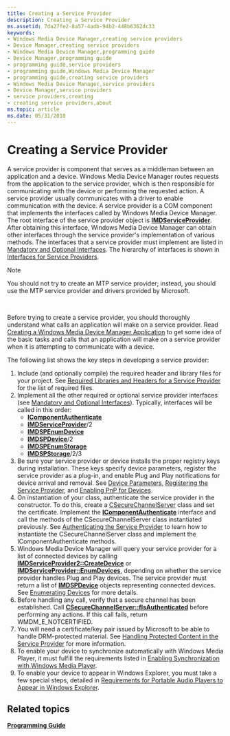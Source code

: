 ```yaml
---
title: Creating a Service Provider
description: Creating a Service Provider
ms.assetid: 7da27fe2-8a57-4adb-94b2-448b6362dc33
keywords:
- Windows Media Device Manager,creating service providers
- Device Manager,creating service providers
- Windows Media Device Manager,programming guide
- Device Manager,programming guide
- programming guide,service providers
- programming guide,Windows Media Device Manager
- programming guide,creating service providers
- Windows Media Device Manager,service providers
- Device Manager,service providers
- service providers,creating
- creating service providers,about
ms.topic: article
ms.date: 05/31/2018
---
```


# Creating a Service Provider

A service provider is component that serves as a middleman between an application and a device. Windows Media Device Manager routes requests from the application to the service provider, which is then responsible for communicating with the device or performing the requested action. A service provider usually communicates with a driver to enable communication with the device. A service provider is a COM component that implements the interfaces called by Windows Media Device Manager. The root interface of the service provider object is [**IMDServiceProvider**](/windows/desktop/api/mswmdm/nn-mswmdm-imdserviceprovider). After obtaining this interface, Windows Media Device Manager can obtain other interfaces through the service provider's implementation of various methods. The interfaces that a service provider must implement are listed in [Mandatory and Optional Interfaces](mandatory-and-optional-interfaces.md). The hierarchy of interfaces is shown in [Interfaces for Service Providers](interfaces-for-service-providers.md).

> [!Note]  
> You should not try to create an MTP service provider; instead, you should use the MTP service provider and drivers provided by Microsoft.

 

Before trying to create a service provider, you should thoroughly understand what calls an application will make on a service provider. Read [Creating a Windows Media Device Manager Application](creating-a-windows-media-device-manager-application.md) to get some idea of the basic tasks and calls that an application will make on a service provider when it is attempting to communicate with a device.

The following list shows the key steps in developing a service provider:

1.  Include (and optionally compile) the required header and library files for your project. See [Required Libraries and Headers for a Service Provider](required-libraries-and-headers-for-a-service-provider.md) for the list of required files.
2.  Implement all the other required or optional service provider interfaces (see [Mandatory and Optional Interfaces](mandatory-and-optional-interfaces.md)). Typically, interfaces will be called in this order:
    -   [**IComponentAuthenticate**](/windows/desktop/api/mswmdm/nn-mswmdm-icomponentauthenticate)
    -   [**IMDServiceProvider**](/windows/desktop/api/mswmdm/nn-mswmdm-imdserviceprovider)/2
    -   [**IMDSPEnumDevice**](/windows/desktop/api/mswmdm/nn-mswmdm-imdspenumdevice)
    -   [**IMDSPDevice**](/windows/desktop/api/mswmdm/nn-mswmdm-imdspdevice)/2
    -   [**IMDSPEnumStorage**](/windows/desktop/api/mswmdm/nn-mswmdm-imdspenumstorage)
    -   [**IMDSPStorage**](/windows/desktop/api/mswmdm/nn-mswmdm-imdspstorage)/2/3
3.  Be sure your service provider or device installs the proper registry keys during installation. These keys specify device parameters, register the service provider as a plug-in, and enable Plug and Play notifications for device arrival and removal. See [Device Parameters](device-parameters.md), [Registering the Service Provider](registering-the-service-provider.md), and [Enabling PnP for Devices](enabling-pnp-for-devices.md).
4.  On instantiation of your class, authenticate the service provider in the constructor. To do this, create a [CSecureChannelServer](csecurechannelserver-class.md) class and set the certificate. Implement the [**IComponentAuthenticate**](/windows/desktop/api/mswmdm/nn-mswmdm-icomponentauthenticate) interface and call the methods of the CSecureChannelServer class instantiated previously. See [Authenticating the Service Provider](authenticating-the-service-provider.md) to learn how to instantiate the CSecureChannelServer class and implement the IComponentAuthenticate methods.
5.  Windows Media Device Manager will query your service provider for a list of connected devices by calling [**IMDServiceProvider2::CreateDevice**](/windows/desktop/api/mswmdm/nf-mswmdm-imdserviceprovider2-createdevice) or [**IMDServiceProvider::EnumDevices**](/windows/desktop/api/mswmdm/nf-mswmdm-imdserviceprovider-enumdevices), depending on whether the service provider handles Plug and Play devices. The service provider must return a list of [**IMDSPDevice**](/windows/desktop/api/mswmdm/nn-mswmdm-imdspdevice) objects representing connected devices. See [Enumerating Devices](enumerating-devices-service-provider.md) for more details.
6.  Before handling any call, verify that a secure channel has been established. Call [**CSecureChannelServer::fIsAuthenticated**](/previous-versions/bb231600(v=vs.85)) before performing any actions. If this call fails, return WMDM\_E\_NOTCERTIFIED.
7.  You will need a certificate/key pair issued by Microsoft to be able to handle DRM-protected material. See [Handling Protected Content in the Service Provider](handling-protected-content-in-the-service-provider.md) for more information.
8.  To enable your device to synchronize automatically with Windows Media Player, it must fulfill the requirements listed in [Enabling Synchronization with Windows Media Player](enabling-synchronization-with-windows-media-player.md).
9.  To enable your device to appear in Windows Explorer, you must take a few special steps, detailed in [Requirements for Portable Audio Players to Appear in Windows Explorer](requirements-for-portable-audio-players-to-appear-in-windows-explorer.md).

## Related topics

<dl> <dt>

[**Programming Guide**](programming-guide.md)
</dt> </dl>

 

 